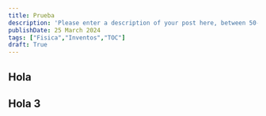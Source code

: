 ```yaml
---
title: Prueba
description: 'Please enter a description of your post here, between 50-160 chars!'
publishDate: 25 March 2024
tags: ["Fisica","Inventos","TOC"]
draft: True
---
```


## Hola

## Hola 3


